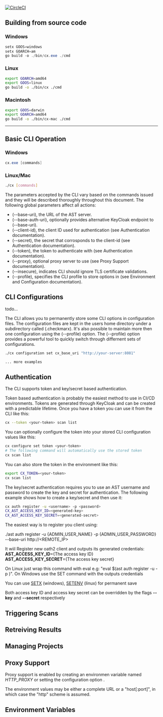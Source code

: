 [![CircleCI](https://circleci.com/gh/CheckmarxDev/ast-cli/tree/master.svg?style=svg&circle-token=32eeef7505db60c11294e63db64e70882bde83b0)](https://circleci.com/gh/CheckmarxDev/ast-cli/tree/master)
## Building from source code
### Windows 
``` powershell
setx GOOS=windows 
setx GOARCH=am
go build -o ./bin/cx.exe ./cmd
```

### Linux

``` bash
export GOARCH=amd64
export GOOS=linux
go build -o ./bin/cx ./cmd
```

### Macintosh

``` bash
export GOOS=darwin 
export GOARCH=amd64
go build -o ./bin/cx-mac ./cmd
```

** **

## Basic CLI Operation

### Windows
``` powershell
cx.exe [commands]
```

### Linux/Mac
``` bash
./cx [commands]
```

The parameters accepted by the CLI vary based on the commands issued and they will be described thoroughly throughout this document. The following global parameters affect all actions:

- (--base-uri), the URL of the AST server.
- (--base-auth-uri), optionally provides alternative KeyCloak endpoint to (--base-uri).
- (--client-id), the client ID used for authentication (see Authentication documentation).
- (--secret), the secret that corrosponds to the client-id  (see Authentication documentation).
- (--token), the token to authenticate with (see Authentication documentation).
- (--proxy), optional proxy server to use (see Proxy Support documentation).
- (--insecure), indicates CLI should ignore TLS certificate validations.
- (--profile), specifies the CLI profile to store options in (see Environment and Configuration documentation).

## CLI Configurations

todo...

The CLI allows you to permanently store some CLI options in configuration files. The configuration files are kept in the users home directory under a subdirectory called (.checkmarx). It's also possible to maintain more then one configuration using the (--profile) option. The (--profile) option provides a powerful tool to quickly switch through differnent sets of configurations. 

``` bash
./cx configuration set cx_base_uri "http://your-server:8081"

... more examples
```



## Authentication

The CLI supports token and key/secret based authentication.

Token based authentication is probably the easiest method to use in CI/CD environments. Tokens are generated through KeyCloak and can be created with a predictable lifetime. Once you have a token you can use it from the CLI like this:

``` bash
cx --token <your-token> scan list 
```

You can optionally configure the token into your stored CLI configuration values like this:

``` bash
cx configure set token <your-token>
# The following command will automatically use the stored token
cx scan list
```

You can also store the token in the environment like this:

``` bash
export CX_TOKEN=<your-token>
cx scan list
```

The key/secret authentication requires you to use an AST username and password to create the key and secret for authentication. The following example shows how to create a key/secret and then use it:

``` bash
cx auth register -u <username> -p <password>
CX_AST_ACCESS_KEY_ID=<generated-key>
CX_AST_ACCESS_KEY_SECRET=<generated-secret>

```



The easiest way is to register you client using:

./ast auth register -u {ADMIN_USER_NAME} -p {ADMIN_USER_PASSWORD} --base-uri http://<REMOTE_IP> 

It wiil Register new oath2 client and outputs its generated credentials:  
**AST_ACCESS_KEY_ID**={The access key ID}  
**AST_ACCESS_KEY_SECRET**={The access key secret}

On Linux just wrap this command with eval e.g: "eval $(ast auth register -u <username> -p <password>)".
On Windows use the SET command with the outputs credentials

You can use [SETX](https://docs.microsoft.com/en-us/windows-server/administration/windows-commands/setx) (windows), [SETENV](https://www.computerhope.com/unix/usetenv.htm)  (linux) for permanent save     

Both access key ID and access key secret can be overridden by the flags **--key** and **--secret** respectively

## Triggering Scans



## Retreiving Results



## Managing Projects



## Proxy Support

Proxy support is enabled by creating an environmen variable named _HTTP_PROXY_ or setting the configuration option <fill-in>.

The environment values may be either a complete URL or a "host[:port]", in which case the "http" scheme is assumed. 

## Environment Variables



